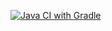 [![Java CI with Gradle](https://github.com/Greymassive/PatternsV2/actions/workflows/gradle.yml/badge.svg)](https://github.com/Greymassive/PatternsV2/actions/workflows/gradle.yml)
